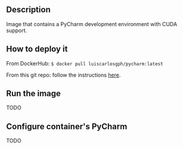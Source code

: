 Description
-----------

Image that contains a PyCharm development environment with CUDA support.

How to deploy it
----------------
From DockerHub: `$ docker pull luiscarlosgph/pycharm:latest`

From this git repo: follow the instructions [here](https://github.com/luiscarlosgph/docker-templates#how-to-use-any-of-the-templates).

Run the image
-------------

TODO

Configure container's PyCharm
-----------------------------

TODO
